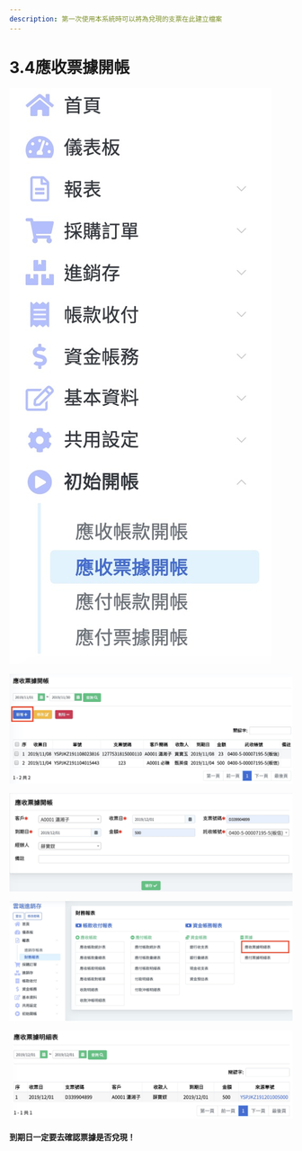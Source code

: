 ```yaml
---
description: 第一次使用本系統時可以將為兌現的支票在此建立檔案
---
```


# 3.4應收票據開帳

![](../.gitbook/assets/jie-tu-20191130-xia-wu-11.50.12.jpg)

![&#x6309;&#x4E0B;&#x65B0;&#x589E;+](../.gitbook/assets/jie-tu-20191201-shang-wu-12.46.54.jpg)

![&#x586B;&#x5165;&#x8CC7;&#x6599; &#x5132;&#x5B58;](../.gitbook/assets/jie-tu-20191201-shang-wu-12.48.36.jpg)

![&#x5728;&#x9019;&#x500B;&#x8868;&#x55AE;&#x53EF;&#x4EE5;&#x770B;&#x5230;&#x61C9;&#x6536;&#x7968;&#x64DA;](../.gitbook/assets/jie-tu-20191201-shang-wu-12.50.18.jpg)

![&#x9019;&#x908A;&#x53EF;&#x4EE5;&#x770B;&#x61C9;&#x6536;&#x7684;&#x652F;&#x7968;](../.gitbook/assets/jie-tu-20191201-shang-wu-12.51.32.jpg)

####  到期日一定要去確認票據是否兌現！

